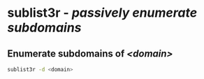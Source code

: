 # sublist3r - *passively enumerate subdomains*

## Enumerate subdomains of *\<domain\>*
```bash
sublist3r -d <domain>
```